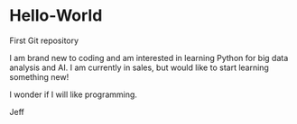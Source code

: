 # Hello-World
First Git repository

I am brand new to coding and am interested in learning Python for big data analysis and AI.  I am currently in sales, but would like to start learning something new! 

I wonder if I will like programming.  

Jeff
